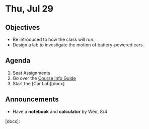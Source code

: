 
Thu, Jul 29 
=========  

Objectives
------------
- Be introduced to how the class will run.
- Design a lab to investigate the motion of battery-powered cars.

Agenda  
---------  

 1. Seat Assignments
 2. Go over the [Course Info Guide][CIG]
 3. Start the [Car Lab][docx]

Announcements
-------------  
- Have a **notebook** and **calculator** by Wed, 8/4

[CIG]: https://avon.schoology.com/course/5138386902/materials/gp/5145129178
[docx]: 
<!--stackedit_data:
eyJoaXN0b3J5IjpbLTY4MDIyNzczOSwyMDM0NTE2NTMwLDEzND
gwMTIyODcsMTc0NTcyODgwLC0xNDI2NDA3NDA4LDIwNzQ2MTI3
MzAsLTE1MjI4MTY4MTEsODAxMzQ5MjIxLDE3MzAwOTAwMzEsOT
U4NzAwNTgsLTExNTQzMTg4NDIsMTU4NDIxMDIyNywyNjY1NDg3
OTUsLTc3NTQ0MjkwNiwxMjMyMzE2OTU1LDYxODA0MjMzNywxNT
gwNzk5NDA1LC0yMDQ3Nzc4NTg1LC0xNDczNTIzOTEzLC0zOTg4
MzQ3NjRdfQ==
-->
